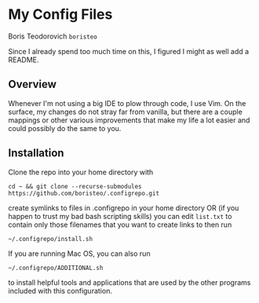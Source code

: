 My Config Files
===
Boris Teodorovich `boristeo`

Since I already spend too much time on this, I figured I might as well add a README.

## Overview
Whenever I'm not using a big IDE to plow through code, I use Vim. On the
surface, my changes do not stray far from vanilla, but there are a couple
mappings or other various improvements that make my life a lot easier and could
possibly do the same to you.

## Installation
Clone the repo into your home directory with
```
cd ~ && git clone --recurse-submodules https://github.com/boristeo/.configrepo.git
```
create symlinks to files in .configrepo in your home directory OR (if you happen
to trust my bad bash scripting skills) you can edit `list.txt` to contain only
those filenames that you want to create links to then run
```
~/.configrepo/install.sh
```
If you are running Mac OS, you can also run
```
~/.configrepo/ADDITIONAL.sh
```
to install helpful tools and applications that are used by the other programs
included with this configuration.
